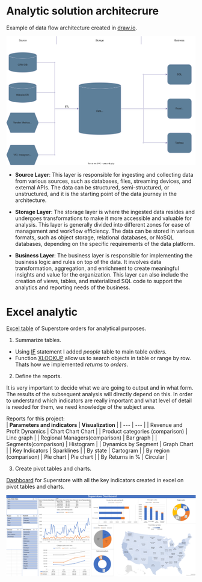 # Analytic solution architecrure
Example of data flow architecture created in [draw.io](https://app.diagrams.net/).  

![Analytic solution architecture](https://github.com/atsterq/DE-101/blob/main/Module1/Analytic%20solution%20architercture.drawio.svg)  

- **Source Layer**: This layer is responsible for ingesting and collecting data from various sources, such as databases, files, streaming devices, and external APIs. The data can be structured, semi-structured, or unstructured, and it is the starting point of the data journey in the architecture.

- **Storage Layer**: The storage layer is where the ingested data resides and undergoes transformations to make it more accessible and valuable for analysis. This layer is generally divided into different zones for ease of management and workflow efficiency. The data can be stored in various formats, such as object storage, relational databases, or NoSQL databases, depending on the specific requirements of the data platform.

- **Business Layer**: The business layer is responsible for implementing the business logic and rules on top of the data. It involves data transformation, aggregation, and enrichment to create meaningful insights and value for the organization. This layer can also include the creation of views, tables, and materialized SQL code to support the analytics and reporting needs of the business.

# Excel analytic
[Excel table](https://github.com/atsterq/DE-101/blob/main/Module1/Sample%20-%20Superstore.xls)  of Superstore orders for analytical purposes.  
1. Summarize tables.
- Using [IF](https://support.microsoft.com/ru-ru/office/%d0%b5%d1%81%d0%bb%d0%b8-%d1%84%d1%83%d0%bd%d0%ba%d1%86%d0%b8%d1%8f-%d0%b5%d1%81%d0%bb%d0%b8-69aed7c9-4e8a-4755-a9bc-aa8bbff73be2?ui=ru-RU&rs=ru-RU&ad=RU) statement I added *people* table to main table *orders*.
- Function [XLOOKUP](https://support.microsoft.com/ru-ru/office/%D1%84%D1%83%D0%BD%D0%BA%D1%86%D0%B8%D1%8F-%D0%BF%D1%80%D0%BE%D1%81%D0%BC%D0%BE%D1%82%D1%80x-b7fd680e-6d10-43e6-84f9-88eae8bf5929) allow us to search objects in table or range by row. Thats how we implemented *returns* to *orders*.
2. Define the reports.  

It is very important to decide what we are going to output and in what form. The results of the subsequent analysis will directly depend on this. In order to understand which indicators are really important and what level of detail is needed for them, we need knowledge of the subject area.  

Reports for this project:  
| **Parameters and indicators** | **Visualization** |
| --- | --- |
| Revenue and Profit Dynamics | Chart Chart Chart |
| Product categories (comparison) | Line graph |
| Regional Managers(comparison) | Bar graph |
| Segments(comparison) | Histogram |
| Dynamics by Segment | Graph Chart |
| Key Indicators | Sparklines |
| By state | Cartogram |
| By region (comparison) | Pie chart | Pie chart |
| By Returns in % | Circular |  

3. Create pivot tables and charts.

[Dashboard](https://github.com/atsterq/DE-101/blob/main/Module1/Sample%20-%20Superstore.xlsx) for Superstore with all the key indicators created in excel on pivot tables and charts.  

![Superstore Dashboard](https://github.com/atsterq/DE-101/blob/main/Module1/Dashboard.png)
